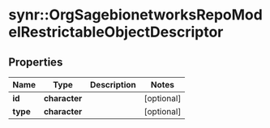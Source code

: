 # synr::OrgSagebionetworksRepoModelRestrictableObjectDescriptor


## Properties
Name | Type | Description | Notes
------------ | ------------- | ------------- | -------------
**id** | **character** |  | [optional] 
**type** | **character** |  | [optional] 


